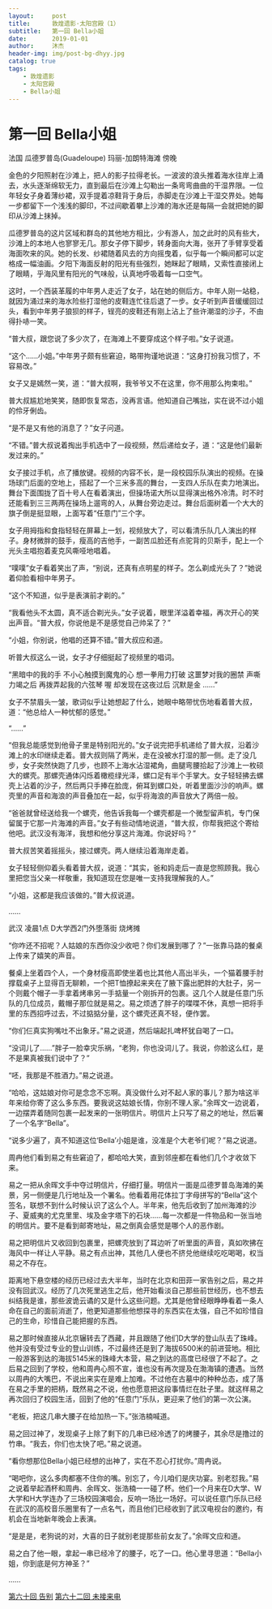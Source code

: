 ```yaml
---
layout:     post
title:      敦煌遗影·太阳宫殿（1）
subtitle:   第一回 Bella小姐
date:       2019-01-01
author:     沐杰
header-img: img/post-bg-dhyy.jpg
catalog: true
tags:
    - 敦煌遗影
    - 太阳宫殿
    - Bella小姐
---
```

# 第一回 Bella小姐

法国 瓜德罗普岛(Guadeloupe) 玛丽-加朗特海滩 傍晚

金色的夕阳照射在沙滩上，把人的影子拉得老长。一波波的浪头推着海水往岸上涌去，水头逐渐绵软无力，直到最后在沙滩上勾勒出一条弯弯曲曲的干湿界限。一位年轻女子身着薄纱裙，双手提着凉鞋背于身后，赤脚走在沙滩上干湿交界处。她每一步都留下一个浅浅的脚印，不过间歇着攀上沙滩的海水还是每隔一会就把她的脚印从沙滩上抹掉。

瓜德罗普岛的这片区域和群岛的其他地方相比，少有游人，加之此时的风有些大，沙滩上的本地人也寥寥无几。那女子停下脚步，转身面向大海，张开了手臂享受着海面吹来的风。她的长发、纱裙随着风去的方向摇曳着，似乎每一个瞬间都可以定格成一幅油画。夕阳下海面反射的阳光有些强烈，她眯起了眼睛，又索性直接闭上了眼睛，乎海风里有阳光的气味般，认真地呼吸着每一口空气。

这时，一个西装革履的中年男人走近了女子，站在她的侧后方。中年人刚一站稳，就因为涌过来的海水险些打湿他的皮鞋连忙往后退了一步。女子听到声音缓缓回过头，看到中年男子狼狈的样子，锃亮的皮鞋还有刚上沾上了些许潮湿的沙子，不由得扑哧一笑。

“普大叔，跟您说了多少次了，在海滩上不要穿成这个样子啦。”女子说道。

“这个……小姐。”中年男子颇有些窘迫，略带拘谨地说道：“这身打扮我习惯了，不容易改。”

女子又是嫣然一笑，道：“普大叔啊，我爷爷又不在这里，你不用那么拘束啦。”

普大叔尴尬地笑笑，随即恢复常态，没再言语。他知道自己嘴拙，实在说不过小姐的伶牙俐齿。

“是不是又有他的消息了？”女子问道。

“不错。”普大叔说着掏出手机选中了一段视频，然后递给女子，道：“这是他们最新发过来的。”

女子接过手机，点了播放键。视频的内容不长，是一段校园乐队演出的视频。在操场球门后面的空地上，搭起了一个三米多高的舞台，一支四人乐队在卖力地演出。舞台下面围拢了百十号人在看着演出，但操场诺大所以显得演出格外冷清。时不时还能看到三三两两在操场上遛弯的人，从舞台旁边走过。舞台后面树着一个大大的旗子倒是挺显眼，上面写着“任意门”三个字。

女子用拇指和食指轻轻在屏幕上一划，视频放大了，可以看清乐队几人演出的样子。身材微胖的鼓手，瘦高的吉他手，一副苦瓜脸还有点驼背的贝斯手，配上一个光头主唱抱着麦克风嘶哑地唱着。

“噗噗”女子看着笑出了声，“别说，还真有点明星的样子。怎么剃成光头了？”她说着仰脸看相中年男子。

“这个不知道，似乎是表演前才剃的。”

“我看他头不太圆，真不适合剃光头。”女子说着，眼里洋溢着幸福，再次开心的笑出声音。“普大叔，你说他是不是感觉自己帅呆了？”

“小姐，你别说，他唱的还算不错。”普大叔应和道。

听普大叔这么一说，女子才仔细挺起了视频里的唱词。

“黑暗中的我的手
不小心触摸到魔鬼的心
想一拳用力打破
这噩梦对我的圈禁
声嘶力竭之后
再拨弄起我的六弦琴
喔
却发现在这夜过后
沉默是金
……”

女子不禁眉头一皱，歌词似乎让她想起了什么，她眼中略带忧伤地看着普大叔，道：“他总给人一种忧郁的感觉。”

“……”

“但我总能感觉到他骨子里是特别阳光的。”女子说完把手机递给了普大叔，沿着沙滩上的水印继续走着。普大叔则隔了两米，走在没被水打湿的那一侧。走了没几步，女子突然快跑了几步，也顾不上海水沾湿裙角，曲腿弯腰拾起了沙滩上一枚硕大的螺壳。那螺壳通体闪烁着橄榄绿光泽，螺口足有半个手掌大。女子轻轻拂去螺壳上沾着的沙子，然后两只手捧在脸庞，俯耳到螺口处，听着里面沙沙的响声。螺壳里的声音和海浪的声音叠加在一起，似乎将海浪的声音放大了两倍一般。

“爸爸就曾经送给我一个螺壳，他告诉我每一个螺壳都是一个微型留声机，专门保留属于它那一片海滩的声音。”女子有些动情地说道，“普大叔，你帮我把这个寄给他吧。武汉没有海洋，我想和他分享这片海滩。你说好吗？”

普大叔苦笑着摇摇头，接过螺壳。两人继续沿着海岸走着。

女子轻轻侧仰着头看着普大叔，说道：“其实，爸和妈走后一直是您照顾我。我心里把您当父亲一样敬重，我知道现在您是唯一支持我理解我的人。”

“小姐，这都是我应该做的。”普大叔说道。

……

武汉 凌晨1点 D大学西2门外堕落街 烧烤摊

“你咋还不招呢？人姑娘的东西你没少收吧？你们发展到哪了？”一张靠马路的餐桌上传来了嬉笑的声音。

餐桌上坐着四个人，一个身材瘦高即使坐着也比其他人高出半头，一个猫着腰手肘撑载桌子上显得百无聊赖，一个把T恤撩起来夹在了腋下露出肥胖的大肚子，另一个则戴个帽子一手拿着烤串另一手掂量一个刚拆开的包裹。这几个人就是任意门乐队的几位成员，戴帽子那位就是易之。易之烦透了胖子的喋喋不休，真想一把将手里的东西招呼过去，不过掂掂分量，这个螺壳还真不轻，便作罢。

“你们仨真实狗嘴吐不出象牙。”易之说道，然后端起扎啤杯犹自喝了一口。

“没词儿了……”胖子一脸幸灾乐祸，“老狗，你也没词儿了。我说，你脸这么红，是不是果真被我们说中了？”

“呸，我那是不胜酒力。”易之说道。

“哈哈，这姑娘对你可是念念不忘啊。真没做什么对不起人家的事儿？那为啥这半年来给你寄了这么多东西。要我说这姑娘长情，你别不理人家。”余晖文一边说着，一边摆弄着随同包裹一起发来的一张明信片。明信片上只写了易之的地址，然后署了一个名字“Bella”。

“说多少遍了，真不知道这位‘Bella’小姐是谁，没准是个大老爷们呢？”易之说道。

周冉他们看到易之有些窘迫了，都哈哈大笑，直到邻座都在看他们几个才收敛下来。

易之一把从余晖文手中夺过明信片，仔细打量。明信片一面是瓜德罗普岛海滩的美景，另一侧便是几行地址及一个署名。他看着用花体拉丁字母拼写的“Bella”这个签名，联想不到什么时候认识了这么个人。半年来，他先后收到了加州海滩的沙子、夏威夷的尤克里里、埃及金字塔下的石块……每一次都是一件物品和一张当地的明信片。要不是看到邮寄地址，易之倒真会感觉是哪个人的恶作剧。

易之把明信片又收回到包裹里，把螺壳放到了耳边听了听里面的声音，真如吹拂在海风中一样让人平静。易之有点出神，其他几人便也不挤兑他继续吃吃喝喝，权当易之不存在。

距离地下悬空楼的经历已经过去大半年，当时在北京和田菲一家告别之后，易之并没有回武汉。经历了几次死里逃生之后，他开始看淡自己那些前世经历，也不想去纠结我是谁，那些波诡云谲的又是什么这些问题。尤其是他曾经眼睁睁看着一条人命在自己的面前消逝了，他更知道那些他想探寻的东西实在太强，自己不如珍惜自己的生命，珍惜自己能把握的东西。

易之那时候直接从北京辗转去了西藏，并且跟随了他们D大学的登山队去了珠峰。他并没有受过专业的登山训练，不过最终还是到了海拔6500米的前进营地。相比一般游客到达的海拔5145米的珠峰大本营，易之到达的高度已经很了不起了。之后易之回到了学校，他和周冉心照不宣，谁也没有再次提及在渤海镇的遭遇。当然以周冉的大嘴巴，不说出来实在是难上加难。不过他在古墓中的种种怂态，成了落在易之手里的把柄，既然易之不说，他也愿意把这段事情烂在肚子里。就这样易之再次回归了校园生活，回到了他的“任意门”乐队，更迎来了他们的第一次公演。

“老板，把这几串大腰子在给加热一下。”张浩楠喊道。

易之回过神了，发现桌子上除了剩下的几串已经冷透了的烤腰子，其余尽是撸过的竹串。“我去，你们也太快了吧。”易之说道。

“看你想那位Bella小姐已经想的出神了，实在不忍心打扰你。”周冉说。

“喝吧你，这么多肉都塞不住你的嘴。别忘了，今儿咱们是庆功宴。别老怼我。”易之说着举起酒杯和周冉、余晖文、张浩楠一一碰了杯。他们一个月来在D大学、W大学和H大学连办了三场校园演唱会，反响一场比一场好。可以说任意门乐队已经在武汉的高校音乐圈里有了一点名气，而且他们已经收到了武汉电视台的邀约，有机会在当地新年晚会上表演。

“是是是，老狗说的对，大喜的日子就别老提那些前女友了。”余晖文应和道。

易之白了他一眼，拿起一串已经冷了的腰子，吃了一口。他心里寻思道：“Bella小姐，你到底是何方神圣？”

……

[第六十回 告别](http://www.jianshu.com/p/da2d18ec100c)
[第六十二回 未接来电](http://www.jianshu.com/p/3147b29194c1)
